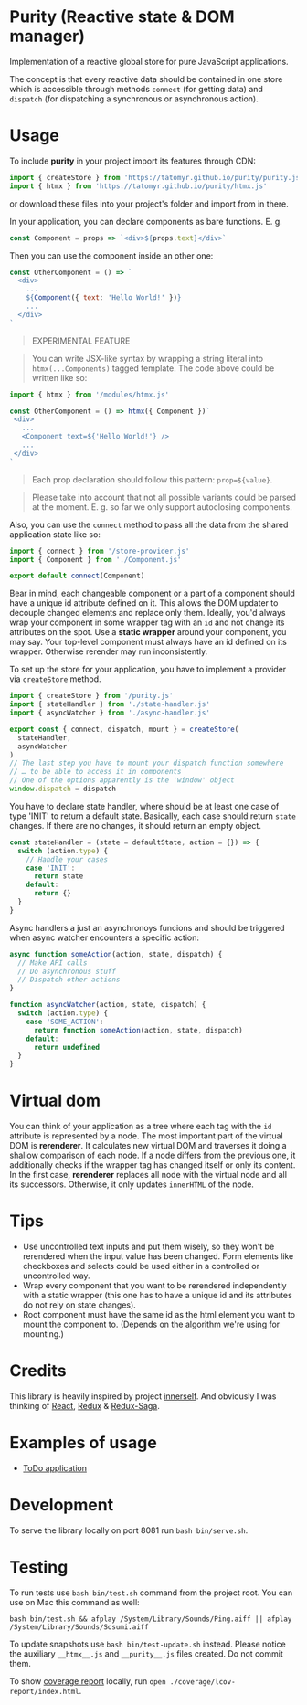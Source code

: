 # Purity (Reactive state & DOM manager)

Implementation of a reactive global store for pure JavaScript applications.

The concept is that every reactive data should be contained in one store
which is accessible through methods `connect` (for getting data) and `dispatch`
(for dispatching a synchronous or asynchronous action).

# Usage

To include **purity** in your project import its features through CDN:

```javascript
import { createStore } from 'https://tatomyr.github.io/purity/purity.js'
import { htmx } from 'https://tatomyr.github.io/purity/htmx.js'
```

or download these files into your project's folder and import from in there.

In your application, you can declare components as bare functions. E. g.

```javascript
const Component = props => `<div>${props.text}</div>`
```

Then you can use the component inside an other one:

```javascript
const OtherComponent = () => `
  <div>
    ...
    ${Component({ text: 'Hello World!' })}
    ...
  </div>
`
```

> EXPERIMENTAL FEATURE

> You can write JSX-like syntax by wrapping a string literal into `htmx(...Components)` tagged template.
> The code above could be written like so:

```javascript
import { htmx } from '/modules/htmx.js'

const OtherComponent = () => htmx({ Component })`
 <div>
   ...
   <Component text=${'Hello World!'} />
   ...
 </div>
`
```

> Each prop declaration should follow this pattern: `prop=${value}`.

> Please take into account that not all possible variants could be parsed at the moment.
> E. g. so far we only support autoclosing components.

Also, you can use the `connect` method to pass all the data from the shared application state like so:

```javascript
import { connect } from '/store-provider.js'
import { Component } from './Component.js'

export default connect(Component)
```

Bear in mind, each changeable component or a part of a component
should have a unique id attribute defined on it.
This allows the DOM updater to decouple changed elements
and replace only them.
Ideally, you'd always wrap your component in some wrapper tag with an `id`
and not change its attributes on the spot.
Use a **static wrapper** around your component, you may say.
Your top-level component must always have an id defined on its wrapper.
Otherwise rerender may run inconsistently.

To set up the store for your application,
you have to implement a provider via `createStore` method.

```javascript
import { createStore } from '/purity.js'
import { stateHandler } from './state-handler.js'
import { asyncWatcher } from './async-handler.js'

export const { connect, dispatch, mount } = createStore(
  stateHandler,
  asyncWatcher
)
// The last step you have to mount your dispatch function somewhere
// … to be able to access it in components
// One of the options apparently is the 'window' object
window.dispatch = dispatch
```

You have to declare state handler, where should be at least one case of type 'INIT'
to return a default state.
Basically, each case should return `state` changes.
If there are no changes, it should return an empty object.

```javascript
const stateHandler = (state = defaultState, action = {}) => {
  switch (action.type) {
    // Handle your cases
    case 'INIT':
      return state
    default:
      return {}
  }
}
```

Async handlers a just an asynchronoys funcions
and should be triggered when async watcher encounters a specific action:

```javascript
async function someAction(action, state, dispatch) {
  // Make API calls
  // Do asynchronous stuff
  // Dispatch other actions
}

function asyncWatcher(action, state, dispatch) {
  switch (action.type) {
    case 'SOME_ACTION':
      return function someAction(action, state, dispatch)
    default:
      return undefined
  }
}
```

# Virtual dom

You can think of your application as a tree where each tag with the `id` attribute is represented by a node.
The most important part of the virtual DOM is **rerenderer**.
It calculates new virtual DOM and traverses it doing a shallow comparison of each node.
If a node differs from the previous one,
it additionally checks if the wrapper tag has changed itself or only its content.
In the first case, **rerenderer** replaces all node with the virtual node and all its successors.
Otherwise, it only updates `innerHTML` of the node.

# Tips

- Use uncontrolled text inputs and put them wisely, so they won't be rerendered when the input value has been changed. Form elements like checkboxes and selects could be used either in a controlled or uncontrolled way.
- Wrap every component that you want to be rerendered independently with a static wrapper (this one has to have a unique id and its attributes do not rely on state changes).
- Root component must have the same id as the html element you want to mount the component to. (Depends on the algorithm we're using for mounting.)

# Credits

This library is heavily inspired by project [innerself](https://github.com/stasm/innerself).
And obviously I was thinking of [React](https://github.com/facebook/react/), [Redux](https://github.com/reduxjs/redux) & [Redux-Saga](https://github.com/redux-saga/redux-saga/).

# Examples of usage

- [ToDo application](https://github.com/tatomyr/reactive-todo)

# Development

To serve the library locally on port 8081 run `bash bin/serve.sh`.

# Testing

To run tests use `bash bin/test.sh` command from the project root.
You can use on Mac this command as well:

```
bash bin/test.sh && afplay /System/Library/Sounds/Ping.aiff || afplay /System/Library/Sounds/Sosumi.aiff
```

To update snapshots use `bash bin/test-update.sh` instead.
Please notice the auxiliary `__htmx__.js` and `__purity__.js` files created.
Do not commit them.

To show [coverage report](https://tatomyr.github.io/purity/coverage/lcov-report/index.html) locally, run `open ./coverage/lcov-report/index.html`.
